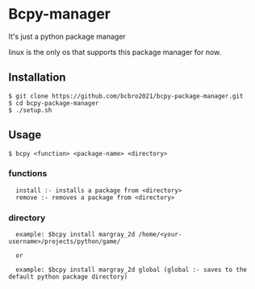 # Bcpy-manager
It's just a python package manager

linux is the only os that supports this package manager for now.

## Installation
```
$ git clone https://github.com/bcbro2021/bcpy-package-manager.git
$ cd bcpy-package-manager
$ ./setup.sh
```

## Usage
```
$ bcpy <function> <package-name> <directory>

```
### functions
```
  install :- installs a package from <directory>
  remove :- removes a package from <directory>
```
### directory
```
  example: $bcpy install margray_2d /home/<your-username>/projects/python/game/
  
  or
  
  example: $bcpy install margray_2d global (global :- saves to the default python package directory)
  
```
